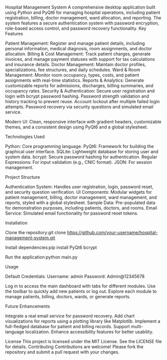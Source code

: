 Hospital Management System
A comprehensive desktop application built using Python and PyQt6 for managing hospital operations, including patient registration, billing, doctor management, ward allocation, and reporting. The system features a secure authentication system with password encryption, role-based access control, and password recovery functionality.
Key Features

Patient Management: Register and manage patient details, including personal information, medical diagnosis, room assignments, and doctor allocation.
Billing & Cost Management: Track patient charges, generate invoices, and manage payment statuses with support for tax calculations and insurance details.
Doctor Management: Maintain doctor profiles, specializations, fee structures, and daily schedules.
Ward & Room Management: Monitor room occupancy, types, costs, and patient assignments with real-time statistics.
Reports & Analytics: Generate customizable reports for admissions, discharges, billing summaries, and occupancy rates.
Security & Authentication:
Secure user registration and login with bcrypt password hashing.
Password strength validation and history tracking to prevent reuse.
Account lockout after multiple failed login attempts.
Password recovery via security questions and simulated email service.


Modern UI: Clean, responsive interface with gradient headers, customizable themes, and a consistent design using PyQt6 and a global stylesheet.

Technologies Used

Python: Core programming language.
PyQt6: Framework for building the graphical user interface.
SQLite: Lightweight database for storing user and system data.
bcrypt: Secure password hashing for authentication.
Regular Expressions: For input validation (e.g., CNIC format).
JSON: For session management.

Project Structure

Authentication System: Handles user registration, login, password reset, and security question verification.
UI Components: Modular widgets for patient management, billing, doctor management, ward management, and reports, styled with a global stylesheet.
Sample Data: Pre-populated data for demonstration purposes, including patients, doctors, and rooms.
Email Service: Simulated email functionality for password reset tokens.

Installation

Clone the repository:git clone https://github.com/your-username/hospital-management-system.git


Install dependencies:pip install PyQt6 bcrypt


Run the application:python main.py



Usage

Default Credentials:
Username: admin
Password: Admin@12345678


Log in to access the main dashboard with tabs for different modules.
Use the toolbar to quickly add new patients or log out.
Explore each module to manage patients, billing, doctors, wards, or generate reports.

Future Enhancements

Integrate a real email service for password recovery.
Add chart visualizations for reports using a plotting library like Matplotlib.
Implement a full-fledged database for patient and billing records.
Support multi-language localization.
Enhance accessibility features for better usability.

License
This project is licensed under the MIT License. See the LICENSE file for details.
Contributing
Contributions are welcome! Please fork the repository and submit a pull request with your changes.

